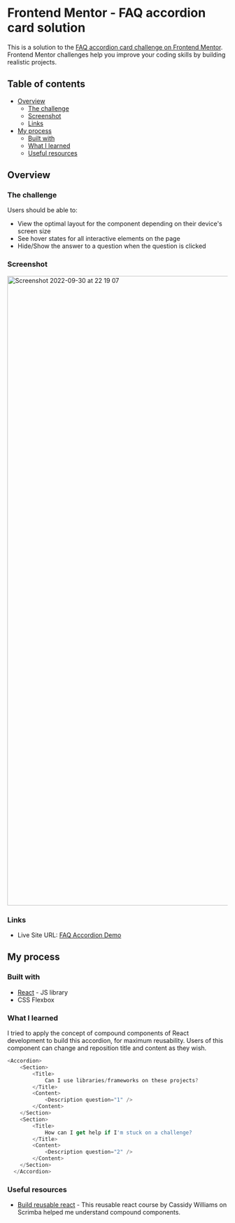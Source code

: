 # Frontend Mentor - FAQ accordion card solution

This is a solution to the [FAQ accordion card challenge on Frontend Mentor](https://www.frontendmentor.io/challenges/faq-accordion-card-XlyjD0Oam). Frontend Mentor challenges help you improve your coding skills by building realistic projects. 

## Table of contents

- [Overview](#overview)
  - [The challenge](#the-challenge)
  - [Screenshot](#screenshot)
  - [Links](#links)
- [My process](#my-process)
  - [Built with](#built-with)
  - [What I learned](#what-i-learned)
  - [Useful resources](#useful-resources)

## Overview

### The challenge

Users should be able to:

- View the optimal layout for the component depending on their device's screen size
- See hover states for all interactive elements on the page
- Hide/Show the answer to a question when the question is clicked

### Screenshot

<img width="1438" alt="Screenshot 2022-09-30 at 22 19 07" src="https://user-images.githubusercontent.com/48105337/193350080-d05f8c1f-999e-445c-8c1e-913181831c88.png">

### Links

- Live Site URL: [FAQ Accordion Demo](https://hannah-ganne.github.io/faq-accordion)

## My process

### Built with

- [React](https://reactjs.org/) - JS library
- CSS Flexbox

### What I learned

I tried to apply the concept of compound components of React development to build this accordion, for maximum reusability.
Users of this component can change and reposition title and content as they wish.

```js
<Accordion>
    <Section>
        <Title>
            Can I use libraries/frameworks on these projects?
        </Title>
        <Content>
            <Description question="1" />
        </Content>
    </Section>
    <Section>
        <Title>
            How can I get help if I'm stuck on a challenge?
        </Title>
        <Content>
            <Description question="2" />
        </Content>
    </Section>
  </Accordion>
```

### Useful resources

- [Build reusable react](https://scrimba.com/learn/reusablereact) - This reusable react course by Cassidy Williams on Scrimba helped me understand compound components. 
